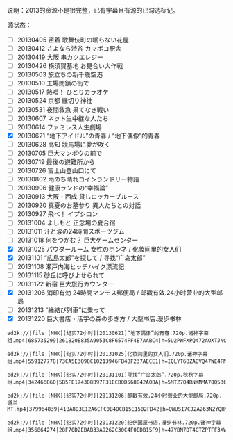 说明：2013的资源不是很完整，已有字幕且有源的已勾选标记。  

源状态：
- [ ] 20130405 密着 歌舞伎町の眠らない花屋
- [ ] 20130412 さよなら渋谷 カマボコ駅舎
- [ ] 20130419 大阪 串カツエレジー
- [ ] 20130426 横須賀基地 お見合い大作戦
- [ ] 20130503 旅立ちの新千歳空港
- [ ] 20130510 工場閉鎖の街で
- [ ] 20130517 熱唱！ ひとりカラオケ
- [ ] 20130524 京都 縁切り神社
- [ ] 20130531 夜間救急 果てなき戦い
- [ ] 20130607 ネット生中継な人たち
- [ ] 20130614 ファミレス人生劇場
- [x] 20130621 “地下アイドル”の青春 / “地下偶像”的青春
- [ ] 20130628 高知 競馬場に夢が咲く
- [ ] 20130705 巨大マンボウの前で
- [ ] 20130719 最後の避難所から
- [ ] 20130726 富士山登山口にて
- [ ] 20130802 雨のち晴れコインランドリー物語
- [ ] 20130906 健康ランドの“幸福論”
- [ ] 20130913 大阪・西成 貸しロッカーブルース
- [ ] 20130920 真夏のお墓参り 異人たちとの対話
- [ ] 20130927 飛べ！ イプシロン
- [ ] 20131004 よしもと 正念場の夏合宿
- [ ] 20131011 汗と涙の24時間スポーツジム
- [ ] 20131018 何をつかむ？ 巨大ゲームセンター
- [x] 20131025 パウダールーム 女性のホンネ / 化妆间里的女人们
- [x] 20131101 “広島太郎”を探して / 寻找“广岛太郎”
- [ ] 20131108 瀬戸内海ヒッチハイク漂流記
- [ ] 20131115 砂丘に呼びよせられて
- [ ] 20131122 新宿 巨大旅行カウンター
- [x] 20131206 消印有効 24時間マンモス郵便局 / 邮戳有效.24小时营业的大型邮局
- [ ] 20131213 “縁結び列車”に乗って
- [x] 20131220 巨大書店・活字の森の歩き方 / 大型书店.漫步书林
```
ed2k://|file|[NHK][纪实72小时][20130621]“地下偶像”的青春.720p.诸神字幕组.mp4|685735299|261820E835A9053C8F6574FF4E7AABC4|h=5U2PWFXPQ472AOXTJNQIDO5WNM46LS74|/

ed2k://|file|[NHK][纪实72小时][20131025]化妆间里的女人们.720p.诸神字幕组.mp4|559127778|73CA5E3098C10213946FB4BF237AECE1|h=IQLYT6BZABVQ47WE4FM4B6QTGJPGQD5F|/

ed2k://|file|[NHK][纪实72小时][20131101]寻找“广岛太郎”.720p.秋秋字幕组.mp4|342466860|5B5FE1743D8B97F31ECB0D568842A0BA|h=5MTZ7Q4RNKMMA7QQ5364KKRSHQLTZCRK|/

ed2k://|file|[NHK][纪实72小时][20131206]邮戳有效.24小时营业的大型邮局.720p.道兰MT.mp4|379964839|41BA8D3E12A6CFC0B4DCB15E1502FD42|h=QWUSI7CJ2A263N2YQHYRJMMCHC2XEY6G|/

ed2k://|file|[NHK][纪实72小时][20131220]纪伊国屋书店.漫步书林.720p.诸神字幕组.mp4|356864274|28F70D2EBAB33A9262C30C4F0EDB15F9|h=47YBN7DT4GTZPTFF3XWXGNHEWCL37CNM|/
```
